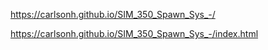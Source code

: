 https://carlsonh.github.io/SIM_350_Spawn_Sys_-/

https://carlsonh.github.io/SIM_350_Spawn_Sys_-/index.html
